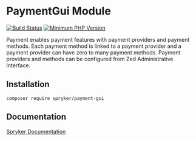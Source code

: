 # PaymentGui Module
[![Build Status](https://travis-ci.org/spryker/payment-gui.svg)](https://travis-ci.org/spryker/payment-gui)
[![Minimum PHP Version](https://img.shields.io/badge/php-%3E%3D%207.2-8892BF.svg)](https://php.net/)

Payment enables payment features with payment providers and payment methods. Each payment method is linked to a payment provider and a payment provider can have zero to many payment methods. Payment providers and methods can be configured from Zed Administrative Interface.

## Installation

```
composer require spryker/payment-gui
```

## Documentation

[Spryker Documentation](https://documentation.spryker.com/module_guide/overview.htm)
